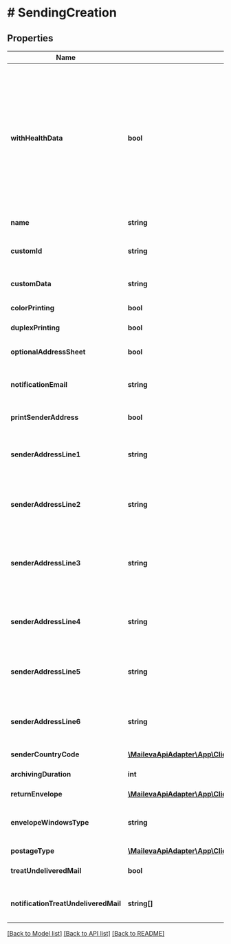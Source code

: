 # # SendingCreation

## Properties

Name | Type | Description | Notes
------------ | ------------- | ------------- | -------------
**withHealthData** | **bool** | Cet envoi contient des données de santé.  Attention, vous devez posséder un droit spécifique pour utiliser cette option. Si vous n&#39;avez pas ce droit, votre envoi tombera en erreur. | [optional] [default to false]
**name** | **string** | Nom de l&#39;envoi | [optional]
**customId** | **string** | Identifiant de l&#39;envoi défini par le client | [optional]
**customData** | **string** | Information libre fournie par le client | [optional]
**colorPrinting** | **bool** | Impression couleur | [optional] [default to true]
**duplexPrinting** | **bool** | Impression recto verso | [optional] [default to true]
**optionalAddressSheet** | **bool** | Feuille porte adresse optionnelle | [optional] [default to false]
**notificationEmail** | **string** | E-mail du destinataire des notifications | [optional]
**printSenderAddress** | **bool** | Impression de l&#39;adresse expéditeur | [optional] [default to false]
**senderAddressLine1** | **string** | Ligne d&#39;adresse n°1 (Société) de l&#39;expéditeur | [optional]
**senderAddressLine2** | **string** | Ligne d&#39;adresse n°2 (Civilité, Prénom, Nom) de l&#39;expéditeur | [optional]
**senderAddressLine3** | **string** | Ligne d&#39;adresse n°3 (Résidence, Bâtiement ...) de l&#39;expéditeur | [optional]
**senderAddressLine4** | **string** | Ligne d&#39;adresse n°4 (N° et libellé de la voie) de l&#39;expéditeur | [optional]
**senderAddressLine5** | **string** | Ligne d&#39;adresse n°5 (Lieu dit, BP...) de l&#39;expéditeur | [optional]
**senderAddressLine6** | **string** | Ligne d&#39;adresse n°6 (Code postal et ville) de l&#39;expéditeur | [optional]
**senderCountryCode** | [**\MailevaApiAdapter\App\Client\SimpleSendingClient\Model\CountryCode**](CountryCode.md) |  | [optional]
**archivingDuration** | **int** | Durée d&#39;archivage en années | [optional] [default to self::ARCHIVING_DURATION_0]
**returnEnvelope** | [**\MailevaApiAdapter\App\Client\SimpleSendingClient\Model\ReturnEnvelope**](ReturnEnvelope.md) |  | [optional]
**envelopeWindowsType** | **string** | enveloppe simple ou double fenêtre (si format DL) | [optional]
**postageType** | [**\MailevaApiAdapter\App\Client\SimpleSendingClient\Model\PostageType**](PostageType.md) |  | [optional]
**treatUndeliveredMail** | **bool** | Gestion électronique des PND | [optional] [default to false]
**notificationTreatUndeliveredMail** | **string[]** | Liste des emails de notification des PND | [optional]

[[Back to Model list]](../../README.md#models) [[Back to API list]](../../README.md#endpoints) [[Back to README]](../../README.md)
